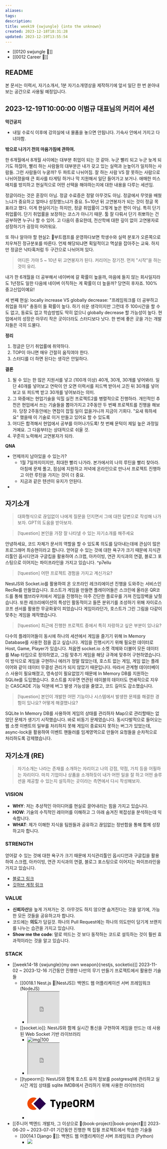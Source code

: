 ```yaml
---
aliases: 
tags: 
description:
title: week19 {swjungle} {into the unknown}
created: 2023-12-18T18:31:28
updated: 2023-12-19T13:55:54
---
```

- [[0120 swjungle 🤖]]
- [[0012 Career 💼]]

## README

본 문서는 이력서, 자기소개서, 1분 자기소개영상을 제작하기에 앞서 일단 한 번 쏟아내보는 공간으로 사용될 예정입니다.

## 2023-12-19T10:00:00 이범규 대표님의 커리어 세션

**막간공지**

- 내일 수료식 이후에 강의실에 내 물품을 놓으면 안됩니다. 기숙사 안에서 가지고 다녀야함.

**밖으로 나가기 전의 마음가짐에 관하여.**

한 6개월에서 8개월 사이에는 대부분 취업이 되는 것 같아. 누군 빨리 되고 누군 늦게 되기도 하잖아, 빨리 하는 사람들의 대부분은 내가 갖고 있는 실력과 눈높이가 일치하는 사람들. 그런 사람들이 누굴까? 두 파트로 나뉘어짐. 잘 하는 사람 VS 잘 못하는 사람으로 나뉘어졌을때 큰 회사를 타게팅 하거나 막 지원해서 일단 들어가고 보거나. 애매한 미스매치를 방지하고 현실적으로 어떤 선택을 해야하는지에 대한 내용을 다루는 세션임.

정글이라는 것은 훈장이 아님. 정글 수료증은 정말 아무것도 아님. 정글에서 무엇을 배웠느냐가 중요하고 얼마나 성장했느냐가 중요. 5~10년 뒤 고연봉자가 되는 것이 정글 목표라고 했다. 이게 현실이기는 하지만, 정글 취업률이 그렇게 높은 편이 아님. 특히 단기 취업률이. 단기 취업률을 보장하는 코스가 아니기 때문. 툴 잘 다뤄서 단기 취뽀하는 건 공부하면 누구나 할 수 있어. 고 다음이 중요한데, 전산학에 대한 깊이 없이 고연봉자로 성장하기가 굉장히 어려워요. 

또 하나 알아야 할 현실2: 부트캠프를 운영하다보면 학생수와 실력 분포가 오른쪽으로 치우쳐진 정규분포를 따른다. 언제 해당되냐면 획일적이고 멱살을 잡아주는 교육. 하지만 정글은 낙타혹처럼 두 구간으로 나뉘어져 있다. 

> 어디든 가야 5 ~ 10년 뒤 고연봉자가 된다. 커리어는 장기전. 먼저 "시작"을 하는 것이 유리.

내가 한 6개월을 더 공부해서 네이버에 갈 확률이 높을까, 마음에 들지 않는 회사일지라도 1년정도 일한 다음에 네이버 이직하는 게 확률이 더 높을까? 당연히 후자죠. 100% 중고신입이예요! 

세 번째 현실: locally increase VS globally decrease: "프레임워크를 더 공부하고 취업을 하자" 충동이 들 확률이 높다. 하기 쉬운 생각이지만 그런데 주 100시간을 할 수도 없고, 동료도 없고 학습방법도 딱히 없으니 globally decrease 할 가능성이 높다. 현업에서의 성장은 아무리 작은 곳이더라도 스터디보다 낫다. 한 번에 좋은 곳을 가는 개발자들은 극히 드물다. 

**정리**

1. 정글은 단기 취업률에 취약하다.
2. TOP이 아니면 매우 간절히 움직여야 한다.
3. 스터디를 더 하면 된다는 생각은 안일하다.

**결론**

1. 될 수 있는 한 많은 지원서를 넣고 (100개 이상) 40개, 30개, 30개를 넣어봐라. 일단 40개를 넣어보고 연락이 안 오면 이력서를 피드백 받아서 고친 뒤 30개를 넣어보고 또 피드백 받고 30개를 넣어보라는 의미.
2. 그 와중에는 현업기술을 익힐 실전 프로젝트2를 병렬적으로 진행하라. 개인적인 추천은 현업에서 쓰는 기술들을 뽑아가지고 2주동안 두 번째 프로젝트를 진행을 해보자. 당장 2주동안에는 면접이 잡힐 일이 없을거니까 지금이 기회다. "요새 뭐하세요" 했을때 이 기술로 이거 만들고 있어요 할 수 있도록
3. 어디든 합격해서 현업에서 공부를 이어나가도록! 첫 번째 문턱이 제일 높은 과정일 거예요. 그 다음부터는 상대적으로 쉬울 것. 
4. 꾸준히 노력해서 고연봉자가 되라.

**QNA**

- 언제까지 남아있을 수 있는가?
	- 1월 7일까지이지만, 최대한 빨리 나가라. 본가에서의 나의 루틴을 빨리 찾아라. 아침에 문제 풀고, 점심에 지원하고 저녁에 온라인으로 만나서 프로젝트 진행하고 이런 루틴을 가지는 것이 더 중요.
	- 지금과 같은 텐션이 유지가 안된다.
- 

## 자기소개

> 대화형식으로 끊임없이 나에게 질문을 던지면서 그에 대한 답변으로 작성해 나가보자. GPT의 도움을 받아보자.

> [!question] 본인을 가장 잘 나타낼 수 있는 자기소개를 해주세요

안녕하세요, 코드 자체가 문서의 역할을 할 수 있도록 의도를 담아내는데에 관심이 많은 프로그래머 최승현이라고 합니다. 얻어갈 수 있는 것에 대한 욕구가 크기 때문에 지식관리툴인 옵시디언과 구글킵을 활용하여 스크랩, 아카이빙, 연관 지식과의 연결, 블로그 포스팅으로 이어지는 파이프라인을 가지고 있습니다. ^p7ellu

> [!question] 어떤 프로젝트 경험을 가지고 계신가요?

NestJS와 Socket.io를 활용하여 온 오프라인 레크리에이션 진행을 도와주는 서비스인 RecRe를 만들었습니다. 호스트가 게임을 만들면 플레이어들은 스크린에 올라온 QR코드를 통해 웹브라우저에서 게임을 진행하는 아주 간단한 플로우를 가져 진입장벽을 낮췄습니다. 또한 레크리에이션의 특성인 활동적이고 들뜬 분위기를 조성하기 위해 자이로스코프 센서를 활용한 무궁화꽃이 피었습니다 게임이라던가, 호스트가 그린 그림을 다같이 맞추는 게임을 제작했습니다.

> [!question] 최근에 진행한 프로젝트 중에서 특히 자랑하고 싶은 부분이 있나요?

다수의 플레이어들이 동시에 하나의 세션에서 게임을 즐기기 위해 In Memory Database를 사용한 점을 꼽고 싶습니다. 게임을 진행시키기 위해 필요한 데이터로 Host, Game, Player가 있습니다. 처음엔 socket.io 소켓 객체와 더불어 모든 데이터를 Map 타입으로 정의하였고, 그림 맞추기 게임을 해당 규격에 맞추어 구현하였습니다. 이 방식으로 게임을 구현하니 에러가 정말 많았는데, 호스트 없는 게임, 게임 없는 플레이어와 같이 데이터 무결성 관리가 되지 않았기 때문입니다. 따라서 관계형 데이터베이스 사용이 필요해졌고, 영속성이 필요없었기 때문에 In Memory DB를 지원하는 SQLite를 도입했습니다. 호스트를 지우면 연관된 테이블의 데이터도 연쇄적으로 지우는 CASCADE 기능 덕분에 버그 발생 가능성을 줄였고, 코드 길이도 감소했습니다.

> [!question] 본인이 개발한 어떤 기능이나 시스템에서 발생한 문제를 해결한 경험이 있나요? 어떻게 해결했나요?

SQLite In Memory DB를 사용하여 게임의 상태를 관리하자 Map으로 관리할때는 없었던 문제가 생기기 시작했습니다. 바로 비동기 문제였습니다. 동시다발적으로 들어오는 웹 소켓 이벤트의 일부를 처리하지 못해 게임이 종료되지 못하는 버그가 있었는데, async-lock을 활용하여 이벤트 핸들러를 임계영역으로 만들어 요청들을 순차적으로 처리하도록 강제했습니다.

## 자기소개 (RE)

> 자기소개는 나라는 존재를 소개하는 자리이고 나의 강점, 약점, 가치 등을 어필하는 자리이다. 마치 기업이나 상품을 소개하듯이 내가 어떤 일을 잘 하고 어떤 솔루션을 제공할 수 있는지 설득하는 곳이라는 측면에서 다시 작성해보자.

### VISION

- **WHY**: 저는 추상적인 아이디어를 현실로 끌어내리는 힘을 가지고 있습니다.
- **HOW**: 기술의 수직적인 레이어를 이해하고 그 아래 숨겨진 복잡성을 분석하는데 익숙합니다.
- **WHAT**: 제가 이해한 지식을 팀원들과 공유하고 끊임없는 정반합을 통해 함께 성장하고자 합니다.

### STRENGTH

얻어갈 수 있는 것에 대한 욕구가 크기 때문에 지식관리툴인 옵시디언과 구글킵을 활용하여 스크랩, 아카이빙, 연관 지식과의 연결, 블로그 포스팅으로 이어지는 파이프라인을 가지고 있습니다.

- [블로그 링크](https://choiwheatley.github.io)
- [깃허브 계정 링크](https://github.com/ChoiWheatley)

### VALUE

- **신뢰자산**을 높게 가져가는 것. 아무것도 하지 않으면 숨겨진다는 것을 알기에, 가능한 모든 것들을 공유하고자 합니다.
- 코드에는 **의도**가 담길것. 하나의 Pull Request에는 하나의 의도만이 담기게 브랜치를 나누는 습관을 가지고 있습니다.
- **Show me the code**: 말로 떠드는 것 보다 동작하는 코드로 설득하는 것이 훨씬 효과적이라는 것을 알고 있습니다.

### STACK

- [[week14-18 {swjungle}{my own weapon}{nestjs, socketio}]] 2023-11-02 ~ 2023-12-16 기간동안 진행한 나만의 무기 만들기 프로젝트에서 활용한 기술들
	- [[0018.1 Nest.js 🪺|NestJS]]: 백엔드 웹 어플리케이션 서버 프레임워크 (NodeJS) 
		- <iframe src="https://nestjs.com/logo-small.ede75a6b.svg" allow="fullscreen" allowfullscreen="" style="height: 100px; width: 100px; aspect-ratio: 1 / 1;"></iframe>
	- [[socket.io]]: NestJS와 함께 실시간 통신을 구현하여 게임을 만드는 데 사용된 Web Socket 기반 라이브러리 
		- ![img|100]() 
		- <iframe src="https://socket.io/images/logo.svg" allow="fullscreen" allowfullscreen="" style="height: 100px; width: 100px; aspect-ratio: 1 / 1;"></iframe>
	- [[typeorm]]: NestJS와 함께 호스트 유저 정보를 postgresql에 관리하고 실시간 게임 상태를 sqlite IMDB에서 관리하기 위해 사용한 라이브러리
		- <img src="https://github.com/typeorm/typeorm/raw/master/resources/logo_big.png" style="height: 100px;">
- [[주니어 백엔드 개발자, 그 이상으로 🚀{book-project}|book-project🚀]]  2023-06-20 ~ 2023-07-01 기간동안 진행한 책 집필 프로젝트에서 학습한 기술들
	- [[0014.1 Django 🎈]]: 백엔드 웹 어플리케이션 서버 프레임워크 (Python)
		- <img src="https://static.djangoproject.com/img/logos/django-logo-positive.png" style="height:100px;">
